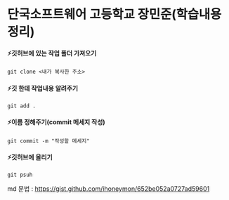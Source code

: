 # 단국소프트웨어 고등학교 장민준(학습내용 정리)

#### ⚡️깃허브에 있는 작업 폴더 가져오기

```
git clone <내가 복사한 주소>
```

#### ⚡️깃 한테 작업내용 알려주기

```
git add .

```

#### ⚡️이름 정해주기(commit 메세지 작성)

```
git commit -m "작성할 메세지"

```

#### ⚡️깃허브에 올리기

```
git psuh

```

md 문법 : https://gist.github.com/ihoneymon/652be052a0727ad59601

